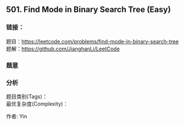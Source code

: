 ## 501. Find Mode in Binary Search Tree (Easy)

### **链接**：
题目：https://leetcode.com/problems/find-mode-in-binary-search-tree  
题解：https://github.com/JianghanLi/LeetCode

### **题意**



### **分析**  
题目类别(Tags)：  
最优复杂度(Complexity)：  



作者: Yin
